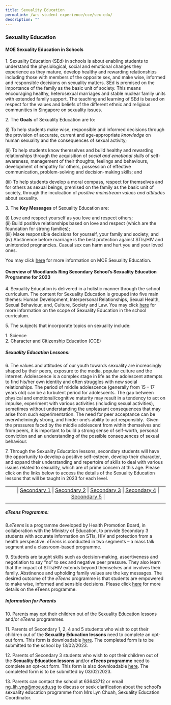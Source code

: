 ```yaml
---
title: Sexuality Education
permalink: /wrs-student-experience/cce/sex-edu/
description: ""
---
```

### **Sexuality Education**
#### **MOE Sexuality Education in Schools**
1\. Sexuality Education (SEd) in schools is about enabling students to understand the physiological, social and emotional changes they experience as they mature, develop healthy and rewarding relationships including those with members of the opposite sex, and make wise, informed and responsible decisions on sexuality matters. SEd is premised on the importance of the family as the basic unit of society. This means encouraging healthy, heterosexual marriages and stable nuclear family units with extended family support. The teaching and learning of SEd is based on respect for the values and beliefs of the different ethnic and religious communities in Singapore on sexuality issues.

2\. The **Goals** of Sexuality Education are to:

(i) To help students make wise, responsible and informed decisions through the provision of accurate, current and age-appropriate *knowledge* on human sexuality and the consequences of sexual activity;

(ii) To help students know themselves and build healthy and rewarding relationships through the acquisition of *social and emotional skills* of self-awareness, management of their thoughts, feelings and behaviours, development of empathy for others, possession of effective communication, problem-solving and decision-making skills; and

(iii) To help students develop a moral compass, respect for themselves and for others as sexual beings, premised on the family as the basic unit of society, through the inculcation of *positive mainstream values and attitudes* about sexuality.

3\. The  **Key Messages** of Sexuality Education are:

(i) Love and respect yourself as you love and respect others;  
(ii) Build positive relationships based on love and respect (which are the foundation for strong families);  
(iii) Make responsible decisions for yourself, your family and society; and  
(iv) Abstinence before marriage is the best protection against STIs/HIV and unintended pregnancies. Casual sex can harm and hurt you and your loved ones.

You may click [here](https://go.gov.sg/moe-sexuality-education) for more information on MOE Sexuality Education.

#### **Overview of Woodlands Ring Secondary School’s Sexuality Education Programme for 2023**
4\. Sexuality Education is delivered in a holistic manner through the school curriculum. The content for Sexuality Education is grouped into five main themes: Human Development, Interpersonal Relationships, Sexual Health, Sexual Behaviour, and, Culture, Society and Law. You may click [here](https://go.gov.sg/moe-sexuality-education-scope) for more information on the scope of Sexuality Education in the school curriculum.

5\. The subjects that incorporate topics on sexuality include:

1\.  Science<br>
2\.  Character and Citizenship Education (CCE)

##### **Sexuality Education Lessons:**
6\. The values and attitudes of our youth towards sexuality are increasingly shaped by their peers, exposure to the media, popular culture and the internet. Adolescence is a complex stage in life as the adolescent attempts to find his/her own identity and often struggles with new social relationships. The period of middle adolescence (generally from 15 – 17 years old) can be a turbulent period for adolescents. The gap between physical and emotional/cognitive maturity may result in a tendency to act on impulse, experiment with various activities (including sexual activities), sometimes without understanding the unpleasant consequences that may arise from such experimentation. The need for peer acceptance can be overwhelmingly strong, and hinder one’s ability to act responsibly.  Given the pressures faced by the middle adolescent from within themselves and from peers, it is important to build a strong sense of self-worth, personal conviction and an understanding of the possible consequences of sexual behaviour.

7\. Through the Sexuality Education lessons, secondary students will have the opportunity to develop a positive self-esteem, develop their character, and expand their understanding and repertoire of skills to deal with various issues related to sexuality, which are of prime concern at this age. Please click on the links below to access the details of the Sexuality Education lessons that will be taught in 2023 for each level.

|  |  |
|:---:|:---:|
| | \| [Secondary 1](https://drive.google.com/file/d/1tL5_cZ_0uecJItqN-5v8J5xmss15QMd7/view?usp=share_link) \| [Secondary 2](https://drive.google.com/file/d/1APCS9cJZbj-ZmMEajBLzitFQTMF9sI7I/view?usp=sharing) \| [Secondary 3](https://drive.google.com/file/d/1kdlcQXlu-X3IxytbLxVx7WEiPpYGjvVO/view?usp=share_link) \| [Secondary 4](https://drive.google.com/file/d/1IQ7KNsOTLhGt0n7G6bYb_ifck2PnIX9-/view?usp=share_link) \| [Secondary 5](https://drive.google.com/file/d/11NHLyo0cK48hvBuuItW1RCrJ34rgZ-jw/view?usp=share_link) \|
|  |  |

##### **eTeens Programme:**
8._eTeens_ is a programme developed by Health Promotion Board, in collaboration with the Ministry of Education, to provide Secondary 3 students with accurate information on STIs, HIV and protection from a health perspective. _eTeens_ is conducted in two segments – a mass talk segment and a classroom-based programme.

9\. Students are taught skills such as decision-making, assertiveness and negotiation to say “no” to sex and negative peer pressure. They also learn that the impact of STIs/HIV extends beyond themselves and involves their family. Abstinence and upholding family values are the key messages. The desired outcome of the *eTeens* programme is that students are empowered to make wise, informed and sensible decisions. Please click [here](https://drive.google.com/file/d/1-6TLG0265kMzZ5Xhv3FKB8q_ov3LDYlj/view?usp=share_link) for more details on the eTeens programme.

##### **Information for Parents**
10\. Parents may opt their children out of the Sexuality Education lessons and/or _eTeens_ programmes.

11\. Parents of Secondary 1, 2, 4 and 5 students who wish to opt their children out of the **Sexuality Education lessons** need to complete an opt-out form. This form is downloadable [here](https://drive.google.com/file/d/1IfLl2yCi5S9C2pf88xOROCl7TtSHSKKF/view?usp=share_link). The completed form is to be submitted to the school by 13/02/2023.

12\. Parents of Secondary 3 students who wish to opt their children out of the **Sexuality Education lessons** and/or **_eTeens_ programme** need to complete an opt-out form. This form is also downloadable [here](https://drive.google.com/file/d/1x8CgDxxSiKLAGKsLLCM2NR6eRw_Co1O2/view?usp=share_link).  The completed form is to be submitted by 03/02/2023.

13\. Parents can contact the school at 63643712 or email [ng\_lih\_yng@moe.edu.sg](mailto:ng_lih_yng@moe.edu.sg) to discuss or seek clarification about the school’s sexuality education programme from Mrs Lyn Chuah, Sexuality Education Coordinator.
